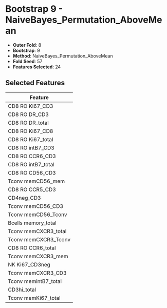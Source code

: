 # Bootstrap 9 - NaiveBayes_Permutation_AboveMean

- **Outer Fold**: 8
- **Bootstrap**: 9
- **Method**: NaiveBayes_Permutation_AboveMean
- **Fold Seed**: 57
- **Features Selected**: 24

## Selected Features

| Feature |
|---------|
| CD8  RO Ki67_CD3 |
| CD8 RO DR_CD3 |
| CD8 RO DR_total |
| CD8 RO Ki67_CD8 |
| CD8 RO Ki67_total |
| CD8 RO intB7_CD3 |
| CD8 RO CCR6_CD3 |
| CD8 RO intB7_total |
| CD8 RO CD56_CD3 |
| Tconv memCD56_mem |
| CD8 RO CCR5_CD3 |
| CD4neg_CD3 |
| Tconv memCD56_CD3 |
| Tconv memCD56_Tconv |
| Bcells memory_total |
| Tconv memCXCR3_total |
| Tconv memCXCR3_Tconv |
| CD8 RO CCR6_total |
| Tconv memCXCR3_mem |
| NK Ki67_CD3neg |
| Tconv memCXCR3_CD3 |
| Tconv memintB7_total |
| CD3hi_total |
| Tconv memKi67_total |
